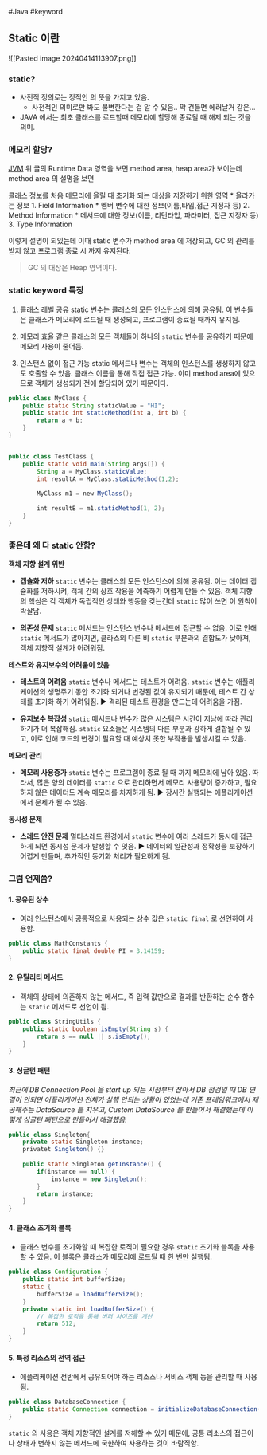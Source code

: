 #Java #keyword

## Static 이란

![[Pasted image 20240414113907.png]]

### static?
* 사전적 정의로는 정적인 의 뜻을 가지고 있음.
	* 사전적인 의미로만 봐도 불변한다는 걸 알 수 있음.. 막 건들면 에러날거 같은...
* JAVA 에서는 최초 클래스를 로드할때 메모리에 할당해 종료될 때 해제 되는 것을 의미.


### 메모리 할당?
[JVM](obsidian://open?vault=TIL_yeonsang&file=TIL%2F%EC%A4%80%EB%B9%84%2Fcs%2FJava%2FJVM)
위 글의 Runtime Data 영역을 보면 method area, heap area가 보이는데 method area 의 설명을 보면

클래스 정보를 처음 메모리에 올릴 때 초기화 되는 대상을 저장하기 위한 영역
	* 올라가는 정보
		1. Field Information
			* 멤버 변수에 대한 정보(이름,타입,접근 지정자 등)
		2. Method Information
			* 메서드에 대한 정보(이름, 리턴타입, 파라미터, 접근 지정자 등)
		3. Type Information

이렇게 설명이 되있는데 이때 static 변수가 method area 에 저장되고, GC 의 관리를 받지 않고 프로그램 종료 시 까지 유지된다.
> GC 의 대상은 Heap 영역이다.


### static keyword 특징
1. 클래스 레벨 공유
	static 변수는 클래스의 모든 인스턴스에 의해 공유됨. 이 변수들은 클래스가 메모리에 로드될 때 생성되고, 프로그램이 종료될 때까지 유지됨.

2. 메모리 효율
	같은 클래스의 모든 객체들이 하나의 `static` 변수를 공유하기 때문에 메모리 사용이 줄어듬.

3. 인스턴스 없이 접근 가능
	static 메서드나 변수는 객체의 인스턴스를 생성하지 않고도 호출할 수 있음. 클래스 이름을 통해 직접 접근 가능.
	이미 method area에 있으므로 객체가 생성되기 전에 할당되어 있기 때문이다.
```java
public class MyClass {
	public static String staticValue = "HI";
	public static int staticMethod(int a, int b) {
		return a + b;
	}
}


public class TestClass {
	public static void main(String args[]) {
		String a = MyClass.staticValue;
		int resultA = MyClass.staticMethod(1,2);
		  
		MyClass m1 = new MyClass();
		
		int resultB = m1.staticMethod(1, 2);
	}
}
```


### 좋은데 왜 다 static 안함?

**객체 지향 설계 위반**
* **캡슐화 저하**
	`static` 변수는 클래스의 모든 인스턴스에 의해 공유됨. 이는 데이터 캡슐화를 저하시켜, 객체 간의 상호 작용을 예측하기 어렵게 만들 수 있음. 
	객체 지향의 핵심은 각 객체가 독립적인 상태와 행동을 갖는건데 `static` 많이 쓰면 이 원칙이 박살남.

 * **의존성 문제**
	 `static` 메서드는 인스턴스 변수나 메서드에 접근할 수 없음. 
	 이로 인해 `static` 메서드가 많아지면, 클라스의 다른 비 `static` 부분과의 결합도가 낮아져, 객체 지향적 설계가 어려워짐.


**테스트와 유지보수의 어려움이 있음**

* **테스트의 어려움** 
	`static` 변수나 메서드는 테스트가 어려움. `static` 변수는 애플리케이션의 생명주기 동안 초기화 되거나 변경된 값이 유지되기 때문에, 테스트 간 상태를 초기화 하기 어려워짐. ▶️ 격리된 테스트 환경을 만드는데 어려움을 가짐.

* **유지보수 복잡성**
	`static` 메서드나 변수가 많은 시스템은 시간이 지남에 따라 관리하기가 더 복잡해짐. 
	`static` 요소들은 시스템의 다른 부분과 강하게 결합될 수 있고, 이로 인해 코드의 변경이 필요할 때 예상치 못한 부작용을 발생시킬 수 있음.


**메모리 관리**
* **메모리 사용증가**
	`static` 변수는 프로그램이 종료 될 때 까지 메모리에 남아 있음. 따라서, 많은 양의 데이터를 `static` 으로 관리하면서 메모리 사용량이 증가하고, 필요하지 않은 데이터도 계속 메모리를 차지하게 됨. ▶️ 장시간 실행되는 애플리케이션에서 문제가 될 수 있음.


**동시성 문제**
* **스레드 안전 문제**
	멀티스레드 환경에서 `static` 변수에 여러 스레드가 동시에 접근하게 되면 동시성 문제가 발생할 수 잇음. ▶️ 데이터의 일관성과 정확성을 보장하기 어렵게 만들며, 추가적인 동기화 처리가 필요하게 됨.


### 그럼 언제씀?

#### 1. 공유된 상수
* 여러 인스턴스에서 공통적으로 사용되는 상수 값은 `static final` 로 선언하여 사용함.
```java
public class MathConstants {
	public static final double PI = 3.14159;
}
```

#### 2. 유틸리티 메서드
* 객체의 상태에 의존하지 않는 메서드, 즉 입력 값만으로 결과를 반환하는 순수 함수는 `static` 메서드로 선언이 됨.
```java
public class StringUtils {
	public static boolean isEmpty(String s) {
		return s == null || s.isEmpty();
	}
}
```
#### 3. 싱글턴 패턴
_최근에 DB Connection Pool 을 start up 되는 시점부터 잡아서 DB 점검일 때 DB 연결이 안되면 어플리케이션 전체가 실행 안되는 상황이 있었는데 기존  프레임워크에서 제공해주는 DataSource 를 지우고, Custom DataSource 를 만들어서 해결했는데 이렇게 싱글턴 패턴으로 만들어서 해결했음._
```java
public class Singleton{
	private static Singleton instance;
	privatet Singleton() {}
	
	public static Singleton getInstance() {
		if(instance == null) {
			instance = new Singleton();
		}
		return instance;
	}
}
```

#### 4. 클래스 초기화 블록
* 클래스 변수를 초기화할 때 복잡한 로직이 필요한 경우 `static` 초기화 블록을 사용할 수 있음. 이 블록은 클래스가 메모리에 로드될 때 한 번만 실행됨.
```java
public class Configuration {
    public static int bufferSize;
    static {
        bufferSize = loadBufferSize();
    }
    private static int loadBufferSize() {
        // 복잡한 로직을 통해 버퍼 사이즈를 계산
        return 512;
    }
}
```

#### 5. 특정 리소스의 전역 접근
* 애플리케이션 전반에서 공유되어야 하는 리소스나 서비스 객체 등을 관리할 때 사용됨.

```java
public class DatabaseConnection {
	public static Connection connection = initializeDatabaseConnection();
}
```


`static` 의 사용은 객체 지향적인 설계를 저해할 수 있기 때문에, 공통 리소스의 접근이나 상태가 변하지 않는 메서드에 국한하여 사용하는 것이 바람직함.